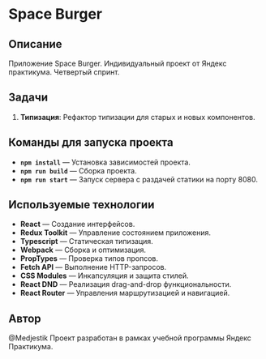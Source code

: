 # Space Burger

## Описание

Приложение Space Burger. Индивидуальный проект от Яндекс практикума. Четвертый спринт. 

## Задачи

1. **Типизация**: Рефактор типизации для старых и новых компонентов.

## Команды для запуска проекта

- **`npm install`** — Установка зависимостей проекта.
- **`npm run build`** — Сборка проекта.
- **`npm run start`** — Запуск сервера с раздачей статики на порту 8080.

## Используемые технологии

- **React** — Создание интерфейсов.
- **Redux Toolkit** — Управление состоянием приложения.
- **Typescript** — Статическая типизация.
- **Webpack** — Сборка и оптимизация.
- **PropTypes** — Проверка типов пропсов.
- **Fetch API** — Выполнение HTTP-запросов.
- **CSS Modules** — Инкапсуляция и защита стилей.
- **React DND** — Реализация drag-and-drop функциональности.
- **React Router** — Управления маршрутизацией и навигацией.

## Автор
@Medjestik
Проект разработан в рамках учебной программы Яндекс Практикума.
